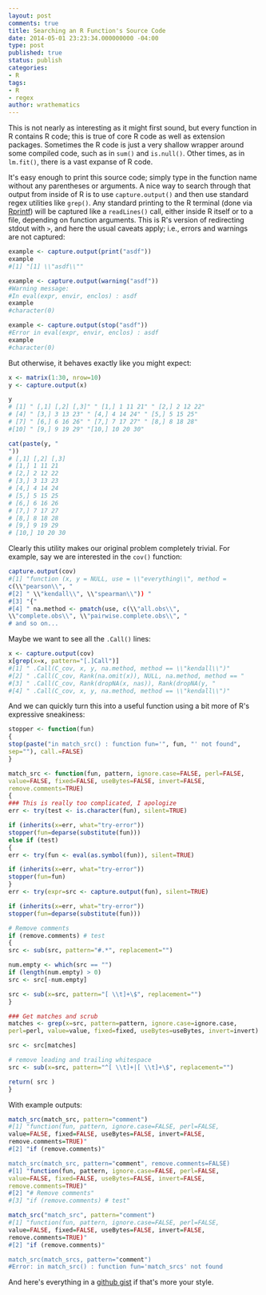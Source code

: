 ```yaml
---
layout: post
comments: true
title: Searching an R Function's Source Code
date: 2014-05-01 23:23:34.000000000 -04:00
type: post
published: true
status: publish
categories:
- R
tags:
- R
- regex
author: wrathematics
---
```



This is not nearly as interesting as it might first sound, but every function in R contains R code; this is true of core R code as well as extension packages. Sometimes the R code is just a very shallow wrapper around some compiled code, such as in `sum()` and `is.null()`. Other times, as in `lm.fit()`, there is a vast expanse of R code.

It's easy enough to print this source code; simply type in the function name without any parentheses or arguments. A nice way to search through that output from inside of R is to use `capture.output()` and then use standard regex utilities like `grep()`. Any standard printing to the R terminal (done via [Rprintf](http://cran.r-project.org/doc/manuals/R-exts.html#index-Rprintf)) will be captured like a `readLines()` call, either inside R itself or to a file, depending on function arguments. This is R's version of redirecting stdout with `>`, and here the usual caveats apply; i.e., errors and warnings are not captured:

```R
example <- capture.output(print("asdf"))
example
#[1] "[1] \\"asdf\\""

example <- capture.output(warning("asdf"))
#Warning message:
#In eval(expr, envir, enclos) : asdf
example
#character(0)

example <- capture.output(stop("asdf"))
#Error in eval(expr, envir, enclos) : asdf
example
#character(0)
```

But otherwise, it behaves exactly like you might expect:

```R
x <- matrix(1:30, nrow=10)
y <- capture.output(x)

y
# [1] " [,1] [,2] [,3]" " [1,] 1 11 21" " [2,] 2 12 22"
# [4] " [3,] 3 13 23" " [4,] 4 14 24" " [5,] 5 15 25"
# [7] " [6,] 6 16 26" " [7,] 7 17 27" " [8,] 8 18 28"
#[10] " [9,] 9 19 29" "[10,] 10 20 30"

cat(paste(y, "
"))
# [,1] [,2] [,3]
# [1,] 1 11 21
# [2,] 2 12 22
# [3,] 3 13 23
# [4,] 4 14 24
# [5,] 5 15 25
# [6,] 6 16 26
# [7,] 7 17 27
# [8,] 8 18 28
# [9,] 9 19 29
# [10,] 10 20 30
```

Clearly this utility makes our original problem completely trivial. For example, say we are interested in the `cov()` function:

```R
capture.output(cov)
#[1] "function (x, y = NULL, use = \\"everything\\", method =
c(\\"pearson\\", "
#[2] " \\"kendall\\", \\"spearman\\")) "
#[3] "{"
#[4] " na.method <- pmatch(use, c(\\"all.obs\\",
\\"complete.obs\\", \\"pairwise.complete.obs\\", "
# and so on...
```
Maybe we want to see all the `.Call()` lines:

```R
x <- capture.output(cov)
x[grep(x=x, pattern="[.]Call")]
#[1] " .Call(C_cov, x, y, na.method, method == \\"kendall\\")"
#[2] " .Call(C_cov, Rank(na.omit(x)), NULL, na.method, method == "
#[3] " .Call(C_cov, Rank(dropNA(x, nas)), Rank(dropNA(y, "
#[4] " .Call(C_cov, x, y, na.method, method == \\"kendall\\")"
```

And we can quickly turn this into a useful function using a bit more of
R's expressive sneakiness:
```R
stopper <- function(fun)
{
stop(paste("in match_src() : function fun='", fun, "' not found",
sep=""), call.=FALSE)
}

match_src <- function(fun, pattern, ignore.case=FALSE, perl=FALSE,
value=FALSE, fixed=FALSE, useBytes=FALSE, invert=FALSE,
remove.comments=TRUE)
{
### This is really too complicated, I apologize
err <- try(test <- is.character(fun), silent=TRUE)

if (inherits(x=err, what="try-error"))
stopper(fun=deparse(substitute(fun)))
else if (test)
{
err <- try(fun <- eval(as.symbol(fun)), silent=TRUE)

if (inherits(x=err, what="try-error"))
stopper(fun=fun)
}
err <- try(expr=src <- capture.output(fun), silent=TRUE)

if (inherits(x=err, what="try-error"))
stopper(fun=deparse(substitute(fun)))

# Remove comments
if (remove.comments) # test
{
src <- sub(src, pattern="#.*", replacement="")

num.empty <- which(src == "")
if (length(num.empty) > 0)
src <- src[-num.empty]

src <- sub(x=src, pattern="[ \\t]+\$", replacement="")
}

### Get matches and scrub
matches <- grep(x=src, pattern=pattern, ignore.case=ignore.case,
perl=perl, value=value, fixed=fixed, useBytes=useBytes, invert=invert)

src <- src[matches]

# remove leading and trailing whitespace
src <- sub(x=src, pattern="^[ \\t]+|[ \\t]+\$", replacement="")

return( src )
}
```

With example outputs:

```R
match_src(match_src, pattern="comment")
#[1] "function(fun, pattern, ignore.case=FALSE, perl=FALSE,
value=FALSE, fixed=FALSE, useBytes=FALSE, invert=FALSE,
remove.comments=TRUE)"
#[2] "if (remove.comments)"

match_src(match_src, pattern="comment", remove.comments=FALSE)
#[1] "function(fun, pattern, ignore.case=FALSE, perl=FALSE,
value=FALSE, fixed=FALSE, useBytes=FALSE, invert=FALSE,
remove.comments=TRUE)"
#[2] "# Remove comments"
#[3] "if (remove.comments) # test"

match_src("match_src", pattern="comment")
#[1] "function(fun, pattern, ignore.case=FALSE, perl=FALSE,
value=FALSE, fixed=FALSE, useBytes=FALSE, invert=FALSE,
remove.comments=TRUE)"
#[2] "if (remove.comments)"

match_src(match_srcs, pattern="comment")
#Error: in match_src() : function fun='match_srcs' not found
```

And here's everything in a [github
gist](https://gist.github.com/wrathematics/11378737) if that's more your
style.
